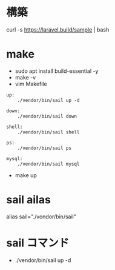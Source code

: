 # 構築
curl -s https://laravel.build/sample | bash

# make
- sudo apt install build-essential -y
- make -v
- vim Makefile
```
up:
    ./vendor/bin/sail up -d

down:
    ./vendor/bin/sail down

shell:
    ./vendor/bin/sail shell

ps:
    ./vendor/bin/sail ps

mysql:
    ./vendor/bin/sail mysql
```

- make up

# sail ailas
alias sail="./vondor/bin/sail"

# sail コマンド
- ./vendor/bin/sail up -d